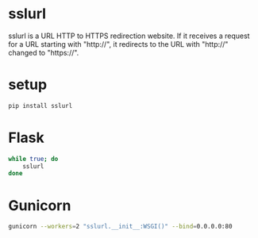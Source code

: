 # sslurl

sslurl is a URL HTTP to HTTPS redirection website. If it receives a request for a URL starting with "http://", it redirects to the URL with "http://" changed to "https://".

# setup

```Bash
pip install sslurl
```

# Flask

```Bash
while true; do
    sslurl
done
```

# Gunicorn

```Bash
gunicorn --workers=2 "sslurl.__init__:WSGI()" --bind=0.0.0.0:80
```
